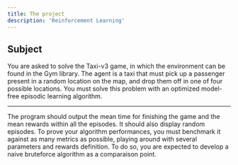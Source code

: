 ```yaml
---
title: The project
description: 'Reinforcement Learning'
---
```


## Subject
You are asked to solve the Taxi-v3 game, in which the environment can be found in the Gym library.
The agent is a taxi that must pick up a passenger present in a random location on the map, and drop them
off in one of four possible locations.
You must solve this problem with an optimized model-free episodic learning algorithm.
</br>

---

The program should output the mean time for finishing the game and the mean rewards within all the
episodes. It should also display random episodes.
To prove your algorithm performances, you must benchmark it against as many metrics as possible, playing
around with several parameters and rewards definition.
To do so, you are expected to develop a naive bruteforce algorithm as a comparaison point.
